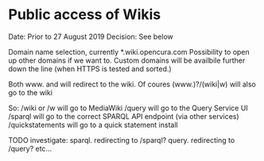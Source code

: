 # Public access of Wikis

Date: Prior to 27 August 2019
Decision: See below

Domain name selection, currently *.wiki.opencura.com
Possibility to open up other domains if we want to.
Custom domains will be availbile further down the line (when HTTPS is tested and sorted.)

Both www.<domain> and <domain> will redirect to the wiki.
Of coures (www\.)?<domain>\/(wiki|w) will also go to the wiki

So:
/wiki or /w will go to MediaWiki
/query will go to the Query Service UI
/sparql will go to the correct SPARQL API endpoint (via other services)
/quickstatements will go to a quick statement install

TODO investigate:
sparql.<domain> redirecting to /sparql?
query.<domain> redirecting to /query?
etc...
